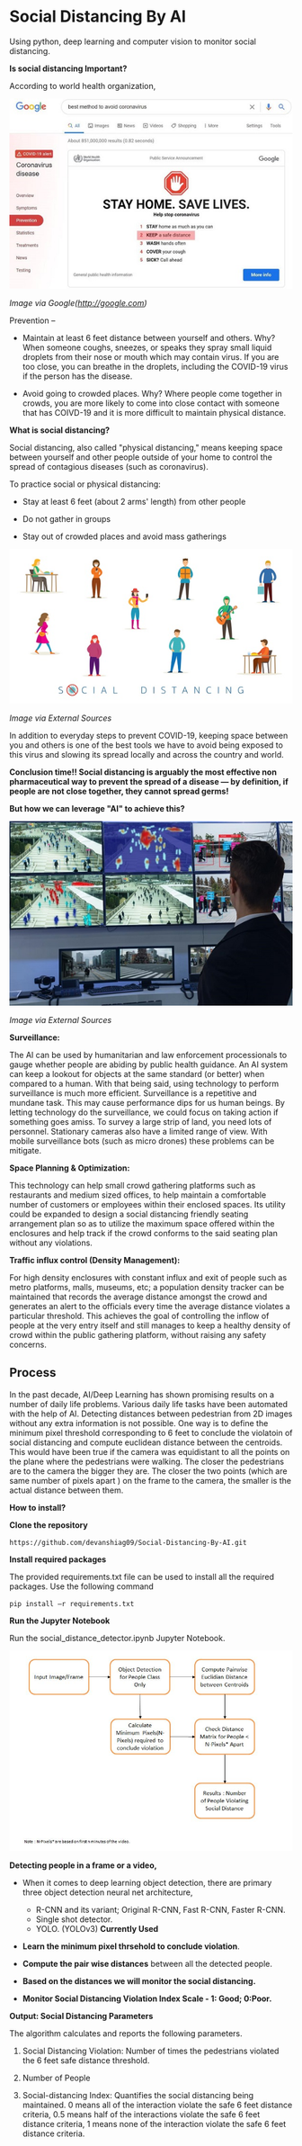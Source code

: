 # Social Distancing By AI

Using python, deep learning and computer vision to monitor social distancing.

**Is social distancing Important?**

According to world health organization,

![](/static/who_sd.jpg)

*Image via Google(http://google.com)*

Prevention –

- Maintain at least 6 feet distance between yourself and others. Why? When someone coughs, sneezes, or speaks they spray small liquid droplets from their nose or mouth which may contain virus. If you are too close, you can breathe in the droplets, including the COVID-19 virus if the person has the disease.

- Avoid going to crowded places. Why? Where people come together in crowds, you are more likely to come into close contact with someone that has COIVD-19 and it is more difficult to maintain physical distance.

**What is social distancing?**

Social distancing, also called &quot;physical distancing,&quot; means keeping space between yourself and other people outside of your home to control the spread of contagious diseases (such as coronavirus).

To practice social or physical distancing:

- Stay at least 6 feet (about 2 arms&#39; length) from other people

- Do not gather in groups
- Stay out of crowded places and avoid mass gatherings



![](/static/social-distancing.jpg)

*Image via External Sources*

In addition to everyday steps to prevent COVID-19, keeping space between you and others is one of the best tools we have to avoid being exposed to this virus and slowing its spread locally and across the country and world.

**Conclusion time!! Social distancing is arguably the most effective non pharmaceutical way to prevent the spread of a disease — by definition, if people are not close together, they cannot spread germs!**

**But how we can leverage &quot;AI&quot; to achieve this?**

![](/static/sur.jpg)

*Image via External Sources*

**Surveillance:**

The AI can be used by humanitarian and law enforcement processionals to gauge whether people are abiding by public health guidance. An AI system can keep a lookout for objects at the same standard (or better) when compared to a human. With that being said, using technology to perform surveillance is much more efficient. Surveillance is a repetitive and mundane task. This may cause performance dips for us human beings. By letting technology do the surveillance, we could focus on taking action if something goes amiss. To survey a large strip of land, you need lots of personnel. Stationary cameras also have a limited range of view. With mobile surveillance bots (such as micro drones) these problems can be mitigate.

**Space Planning &amp; Optimization:**

This technology can help small crowd gathering platforms such as restaurants and medium sized offices, to help maintain a comfortable number of customers or employees within their enclosed spaces. Its utility could be expanded to design a social distancing friendly seating arrangement plan so as to utilize the maximum space offered within the enclosures and help track if the crowd conforms to the said seating plan without any violations.

**Traffic influx control  (Density Management):**

For high density enclosures with constant influx and exit of people such as metro platforms, malls, museums, etc; a population density tracker can be maintained that records the average distance amongst the crowd and generates an alert to the officials every time the average distance violates a particular threshold. This achieves the goal of controlling the inflow of people at the very entry itself and still manages to keep a healthy density of crowd within the public gathering platform, without raising any safety concerns.

## Process

In the past decade, AI/Deep Learning has shown promising results on a number of daily life problems. Various daily life tasks have been automated with the help of AI. Detecting distances between pedestrian from 2D images without any extra information is not possible. One way is to define the minimum pixel threshold corresponding to 6 feet to conclude the violatoin of social distancing and compute euclidean distance between the centroids. This would have been true if the camera was equidistant to all the points on the plane where the pedestrians were walking. The closer the pedestrians are to the camera the bigger they are. The closer the two points (which are same number of pixels apart ) on the frame to the camera, the smaller is the actual distance between them. 

**How to install?**

**Clone the repository**

```
https://github.com/devanshiag09/Social-Distancing-By-AI.git
```

**Install required packages**

The provided requirements.txt file can be used to install all the required packages. Use the following command

```
pip install –r requirements.txt
```

**Run the Jupyter Notebook**

Run the social_distance_detector.ipynb Jupyter Notebook.


![](/static/flow.JPG)


**Detecting people in a frame or a video,**

- When it comes to deep learning object detection, there are primary three object detection neural net architecture,
  - R-CNN and its variant;  Original R-CNN, Fast R-CNN, Faster R-CNN.
  - Single shot detector.
  - YOLO. (YOLOv3) **Currently Used**

- **Learn the minimum pixel thrsehold to conclude violation**.  

- **Compute the pair wise distances** between all the detected people.

- **Based on the distances we will monitor the social distancing.**

- **Monitor Social Distancing Violation Index Scale - 1: Good; 0:Poor.**

**Output: Social Distancing Parameters**

The algorithm calculates and reports the following parameters.

1. Social Distancing Violation: Number of times the pedestrians violated the 6 feet safe distance threshold.

2. Number of People

3. Social-distancing Index: Quantifies the social distancing being maintained. 0 means all of the interaction violate the safe 6 feet distance criteria, 0.5 means half of the interactions violate the safe 6 feet distance criteria, 1 means none of the interaction violate the safe 6 feet distance criteria.
